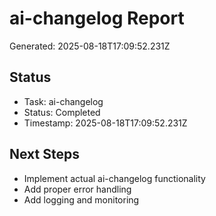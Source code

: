 # ai-changelog Report

Generated: 2025-08-18T17:09:52.231Z

## Status
- Task: ai-changelog
- Status: Completed
- Timestamp: 2025-08-18T17:09:52.231Z

## Next Steps
- Implement actual ai-changelog functionality
- Add proper error handling
- Add logging and monitoring
